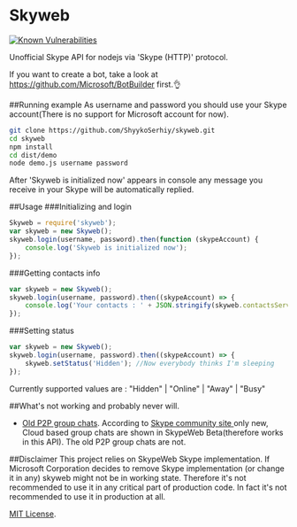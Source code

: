 # Skyweb

[![Known Vulnerabilities](https://snyk.io/test/github/ShyykoSerhiy/skyweb/bb52507de466338dec4abba7ac896a221a85bd56/badge.svg)](https://snyk.io/test/github/ShyykoSerhiy/skyweb/bb52507de466338dec4abba7ac896a221a85bd56)

Unofficial Skype API for nodejs via 'Skype (HTTP)' protocol. 

If you want to create a bot, take a look at https://github.com/Microsoft/BotBuilder first.👌  

##Running example
As username and password you should use your Skype account(There is no support for Microsoft account for now).
```sh
git clone https://github.com/ShyykoSerhiy/skyweb.git
cd skyweb
npm install
cd dist/demo
node demo.js username password
```
After 'Skyweb is initialized now' appears in console any message you receive in your Skype will be automatically replied.

##Usage
###Initializing and login
```js
Skyweb = require('skyweb');
var skyweb = new Skyweb();
skyweb.login(username, password).then(function (skypeAccount) {
    console.log('Skyweb is initialized now');
});
```

###Getting contacts info
```js
var skyweb = new Skyweb();
skyweb.login(username, password).then((skypeAccount) => {    
    console.log('Your contacts : ' + JSON.stringify(skyweb.contactsService.contacts, null, 2));
});
```

###Setting status
```js
var skyweb = new Skyweb();
skyweb.login(username, password).then((skypeAccount) => {
    skyweb.setStatus('Hidden'); //Now everybody thinks I'm sleeping
});
```
Currently supported values are : "Hidden" | "Online" | "Away" | "Busy"

##What's not working and probably never will.
* [Old P2P group chats](https://github.com/ShyykoSerhiy/skyweb/issues/6). According to  [Skype community site ](http://community.skype.com/t5/Skype-for-Web-Beta/Group-chats-missing-on-skype-web/td-p/3884218) only new, Cloud based group chats are shown in SkypeWeb Beta(therefore works in this API). The old P2P group chats are not.  

##Disclaimer 
This project relies on SkypeWeb Skype implementation. If Microsoft Corporation decides to remove Skype
implementation (or change it in any) skyweb might not be in working state. Therefore it's not recommended to use it 
in any critical part of production code. In fact it's not recommended to use it in production at all.

[MIT License](https://github.com/ShyykoSerhiy/skyweb/blob/master/LICENSE.md).

